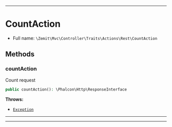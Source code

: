 ***

# CountAction





* Full name: `\Zemit\Mvc\Controller\Traits\Actions\Rest\CountAction`




## Methods


### countAction

Count request

```php
public countAction(): \Phalcon\Http\ResponseInterface
```











**Throws:**

- [`Exception`](../../../../../../Exception.md)



***

***

